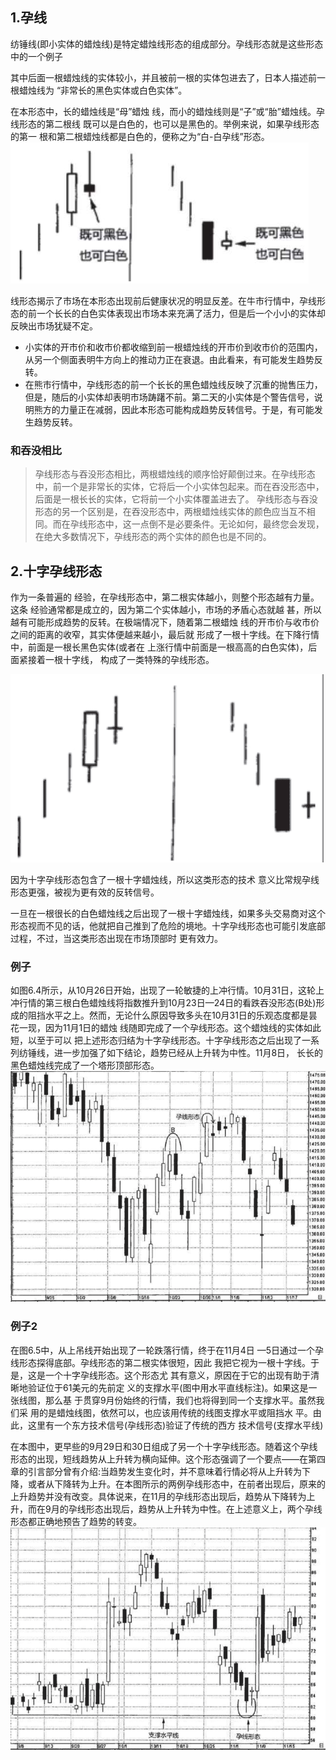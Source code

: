 ## 1.孕线
纺锤线(即小实体的蜡烛线)是特定蜡烛线形态的组成部分。孕线形态就是这些形态中的一个例子

其中后面一根蜡烛线的实体较小，并且被前一根的实体包进去了，日本人描述前一根蜡烛线为 “非常长的黑色实体或白色实体”。

在本形态中，长的蜡烛线是“母”蜡烛 线，而小的蜡烛线则是“子”或“胎”蜡烛线。孕线形态的第二根线 既可以是白色的，也可以是黑色的。举例来说，如果孕线形态的第一 根和第二根蜡烛线都是白色的，便称之为“白-白孕线”形态。
![alt text](img/12-孕线.png)


线形态揭示了市场在本形态出现前后健康状况的明显反差。在牛市行情中，孕线形态的前一个长长的白色实体表现出市场本来充满了活力，但是后一个小小的实体却反映出市场犹疑不定。

* 小实体的开市价和收市价都收缩到前一根蜡烛线的开市价到收市价的范围内，从另一个侧面表明牛方向上的推动力正在衰退。由此看来，有可能发生趋势反转。
* 在熊市行情中，孕线形态的前一个长长的黑色蜡烛线反映了沉重的抛售压力，但是，随后的小实体却表明市场踌躇不前。第二天的小实体是个警告信号，说明熊方的力量正在减弱，因此本形态可能构成趋势反转信号。于是，有可能发生趋势反转。

### 和吞没相比
> 孕线形态与吞没形态相比，两根蜡烛线的顺序恰好颠倒过来。在孕线形态中，前一个是非常长的实体，它将后一个小实体包起来。而在吞没形态中，后面是一根长长的实体，它将前一个小实体覆盖进去了。
孕线形态与吞没形态的另一个区别是，在吞没形态中，两根蜡烛线实体的颜色应当互不相同。而在孕线形态中，这一点倒不是必要条件。无论如何，最终您会发现，在绝大多数情况下，孕线形态的两个实体的颜色也是不同的。

## 2.十字孕线形态
作为一条普遍的 经验，在孕线形态中，第二根实体越小，则整个形态越有力量。这条 经验通常都是成立的，因为第二个实体越小，市场的矛盾心态就越 甚，所以越有可能形成趋势的反转。在极端情况下，随着第二根蜡烛 线的开市价与收市价之间的距离的收窄，其实体便越来越小，最后就 形成了一根十字线。在下降行情中，前面是一根长黑色实体(或者在 上涨行情中前面是一根高高的白色实体)，后面紧接着一根十字线， 构成了一类特殊的孕线形态。

![alt text](img/12-孕线2.png)

因为十字孕线形态包含了一根十字蜡烛线，所以这类形态的技术 意义比常规孕线形态更强，被视为更有效的反转信号。

一旦在一根很长的白色蜡烛线之后出现了一根十字蜡烛线，如果多头交易商对这个形态视而不见的话，他就把自己推到了危险的境地。十字孕线形态也可能引发底部过程，不过，当这类形态出现在市场顶部时 更有效力。

### 例子
如图6.4所示，从10月26日开始，出现了一轮敏捷的上冲行情。10月31日，这轮上冲行情的第三根白色蜡烛线将指数推升到10月23日—24日的看跌吞没形态(B处)形成的阻挡水平之上。然而，无论什么原因导致多头在10月31日的乐观态度都是昙花一现，因为11月1日的蜡烛 线随即完成了一个孕线形态。这个蜡烛线的实体如此短，以至于可以 把上述形态归结为十字孕线形态。十字孕线形态之后出现了一系列纺锤线，进一步加强了如下结论，趋势已经从上升转为中性。11月8日， 长长的黑色蜡烛线完成了一个塔形顶部形态。
![alt text](img/12-孕线3.png)

### 例子2
在图6.5中，从上吊线开始出现了一轮跌落行情，终于在11月4日 —5日通过一个孕线形态探得底部。孕线形态的第二根实体很短，因此 我把它视为一根十字线。于是，这是一个十字孕线形态。这个形态尤 其有意义，原因在于它的出现有助于清晰地验证位于61美元的先前定 义的支撑水平(图中用水平直线标注)。如果这是一张线图，那么基 于贯穿9月份始终的行情，我们也将得到同一个支撑水平。虽然我们采 用的是蜡烛线图，依然可以，也应该用传统的线图支撑水平或阻挡水 平。由此，这里有一个东方技术信号(孕线形态)验证了传统的西方 技术信号(支撑水平线)

在本图中，更早些的9月29日和30日组成了另一个十字孕线形态。随着这个孕线形态的出现，短线趋势从上升转为横向延伸。这个形态强调了一个要点——在第四章的引言部分曾有介绍:当趋势发生变化时，并不意味着行情必将从上升转为下降，或者从下降转为上升。在本图所示的两例孕线形态中，在前者出现后，原来的上升趋势并没有改变。具体说来，在11月的孕线形态出现后，趋势从下降转为上升，而在9月的孕线形态出现后，趋势从上升转为中性。在上述意义上，两个孕线形态都正确地预告了趋势的转变。
![alt text](img/12-孕线4.png)